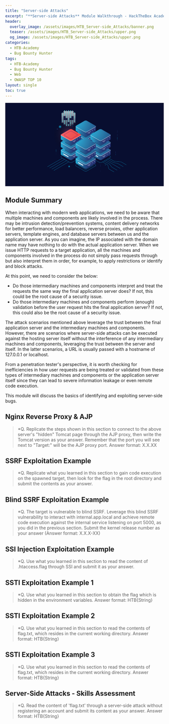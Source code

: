 ```yaml
---
title: "Server-side Attacks"
excerpt: "**Server-side Attacks** Module Walkthrough - HackTheBox Academy"
header:
  overlay_image: /assets/images/HTB_Server-side_Attacks/banner.png
  teaser: /assets/images/HTB_Server-side_Attacks/upper.png
  og_image: /assets/images/HTB_Server-side_Attacks/upper.png
categories:
  - HTB-Academy
  - Bug Bounty Hunter
tags:
  - HTB-Academy
  - Bug Bounty Hunter
  - Web
  - OWASP TOP 10
layout: single
toc: true
---
```

![image-center](\assets\images\HTB_Server-side_Attacks\upper.png)
## Module Summary

When interacting with modern web applications, we need to be aware that multiple machines and components are likely involved in the process. There may be intrusion detection/prevention systems, content delivery networks for better performance, load balancers, reverse proxies, other application servers, template engines, and database servers between us and the application server. As you can imagine, the IP associated with the domain name may have nothing to do with the actual application server. When we issue HTTP requests to a target application, all the machines and components involved in the process do not simply pass requests through but also interpret them in order, for example, to apply restrictions or identify and block attacks.

At this point, we need to consider the below:

  - Do those intermediary machines and components interpret and treat the requests the same way the final application server does? If not, this could be the root cause of a security issue.
  - Do those intermediary machines and components perform (enough) validation before the user request hits the final application server? If not, this could also be the root cause of a security issue.

The attack scenarios mentioned above leverage the trust between the final application server and the intermediary machines and components. However, there are scenarios where server-side attacks can be executed against the hosting server itself without the interference of any intermediary machines and components, leveraging the trust between the server and itself. In the latter scenarios, a URL is usually passed with a hostname of 127.0.0.1 or localhost.

From a penetration tester's perspective, it is worth checking for inefficiencies in how user requests are being treated or validated from these types of intermediary machines and components or the application server itself since they can lead to severe information leakage or even remote code execution.

This module will discuss the basics of identifying and exploiting server-side bugs.

## Nginx Reverse Proxy & AJP

>*Q. Replicate the steps shown in this section to connect to the above server's "hidden" Tomcat page through the AJP proxy, then write the Tomcat version as your answer. Remember that the port you will see next to "Target:" will be the AJP proxy port. Answer format: X.X.XX

## SSRF Exploitation Example

>*Q. Replicate what you learned in this section to gain code execution on the spawned target, then look for the flag in the root directory and submit the contents as your answer.

## Blind SSRF Exploitation Example

>*Q. The target is vulnerable to blind SSRF. Leverage this blind SSRF vulnerability to interact with internal.app.local and achieve remote code execution against the internal service listening on port 5000, as you did in the previous section. Submit the kernel release number as your answer (Answer format: X.X.X-XX)

## SSI Injection Exploitation Example

>*Q. Use what you learned in this section to read the content of .htaccess.flag through SSI and submit it as your answer.

## SSTI Exploitation Example 1

>*Q. Use what you learned in this section to obtain the flag which is hidden in the environment variables. Answer format: HTB{String}

## SSTI Exploitation Example 2

>*Q. Use what you learned in this section to read the contents of flag.txt, which resides in the current working directory. Answer format: HTB{String}

## SSTI Exploitation Example 3

>*Q. Use what you learned in this section to read the contents of flag.txt, which resides in the current working directory. Answer format: HTB{String}

## Server-Side Attacks - Skills Assessment

>*Q. Read the content of 'flag.txt' through a server-side attack without registering an account and submit its content as your answer. Answer format: HTB{String}